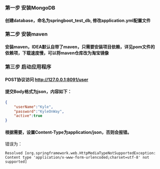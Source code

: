 ### 第一步 安装MongoDB
#### 创建database，命名为springboot_test_db,  修改application.yml配置文件

### 第二步 安装maven
#### 安装maven，IDEA默认自带了maven，只需要安装项目依赖，详见pom文件的依赖项，下载速度慢，可以将maven仓库改为淘宝镜像

### 第三步 启动应用程序
#### POST协议访问 http://127.0.0.1:8091/user
#### 提交Body格式为json，内容如下：

```json
{
    "userName":"Kyle",
    "password":"KyleOnWay",
    "active":true
}
```

#### 根据需要，设置Content-Type为application/json，否则会报错。
错误为：
```log
Resolved [org.springframework.web.HttpMediaTypeNotSupportedException: Content type 'application/x-www-form-urlencoded;charset=utf-8' not supported]
```
